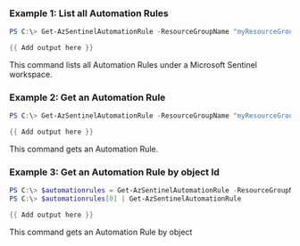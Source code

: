 ### Example 1: List all Automation Rules
```powershell
PS C:\> Get-AzSentinelAutomationRule -ResourceGroupName "myResourceGroupName" -workspaceName "myWorkspaceName"

{{ Add output here }}
```

This command lists all Automation Rules under a Microsoft Sentinel workspace.

### Example 2: Get an Automation Rule
```powershell
PS C:\> Get-AzSentinelAutomationRule -ResourceGroupName "myResourceGroupName" -workspaceName "myWorkspaceName" -Id "myAutomationRuleId"

{{ Add output here }}
```

This command gets an Automation Rule.

### Example 3: Get an Automation Rule by object Id
```powershell
PS C:\> $automationrules = Get-AzSentinelAutomationRule -ResourceGroupName "myResourceGroupName" -workspaceName "myWorkspaceName"
PS C:\> $automationrules[0] | Get-AzSentinelAutomationRule

{{ Add output here }}
```

This command gets an Automation Rule by object